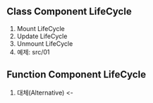 ## Class Component LifeCycle
1. Mount LifeCycle
2. Update LifeCycle
3. Unmount LifeCycle
4. 예제: src/01

## Function Component LifeCycle
1. 대체(Alternative) <- 